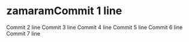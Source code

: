 # zamaramCommit 1 line
Commit 2 line
Commit 3 line
Commit 4 line
Commit 5 line
Commit 6 line
Commit 7 line
